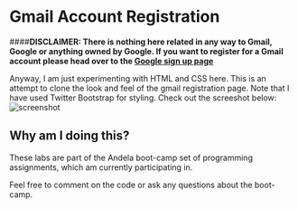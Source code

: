 # Gmail Account Registration

####**DISCLAIMER: There is nothing here related in any way to Gmail, Google or anything owned by Google. If you want to register for a Gmail account please head over to the [Google sign up page](https://accounts.google.com/SignUp)**

Anyway, I am just experimenting with HTML and CSS here. This is an attempt to clone the look and feel of the gmail
registration page.
Note that I have used Twitter Bootstrap for styling.
Check out the screeshot below: ![screenshot](images/screenshot.png])

## Why am I doing this?

These labs are part of the Andela boot-camp set of programming assignments, which am currently participating in.

Feel free to comment on the code or ask any questions about the boot-camp.
